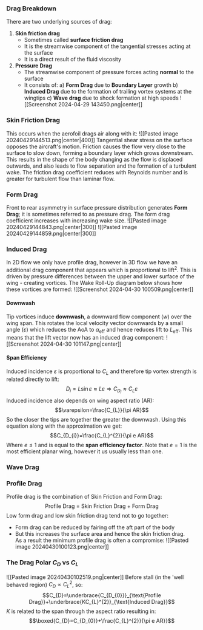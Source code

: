 ### Drag Breakdown
There are two underlying sources of drag:
1) **Skin friction drag**
	- Sometimes called **surface friction drag**
	- It is the streamwise component of the tangential stresses acting at the surface
	- It is a direct result of the fluid viscosity
2) **Pressure Drag**
	- The streamwise component of pressure forces acting **normal** to the surface
	- It consists of:
	a) **Form Drag** due to **Boundary Layer** growth
	b) **Induced Drag** due to the formation of trailing vortex systems at the wingtips
	c) **Wave drag** due to shock formation at high speeds
![[Screenshot 2024-04-29 143450.png|center]]
### Skin Friction Drag
This occurs when the aerofoil drags air along with it:
![[Pasted image 20240429144513.png|center|400]]
Tangential shear stress on the surface opposes the aircraft's motion.
Friction causes the flow very close to the surface to slow down, forming a boundary layer which grows downstream. This results in the shape of the body changing as the flow is displaced outwards, and also leads to flow separation and the formation of a turbulent wake.
The friction drag coefficient reduces with Reynolds number and is greater for turbulent flow than laminar flow.
### Form Drag
Front to rear asymmetry in surface pressure distribution generates **Form Drag**; it is sometimes referred to as pressure drag. The form drag coefficient increases with increasing wake size.
![[Pasted image 20240429144843.png|center|300]]
![[Pasted image 20240429144859.png|center|300]]
### Induced Drag
In 2D flow we only have profile drag, however in 3D flow we have an additional drag component that appears which is proportional to $\text{lift}^{2}$.
This is driven by pressure differences between the upper and lower surface of the wing - creating vortices.
The Wake Roll-Up diagram below shows how these vortices are formed:
![[Screenshot 2024-04-30 100509.png|center]]
#### Downwash
Tip vortices induce **downwash**, a downward flow component ($w$) over the wing span. This rotates the local velocity vector downwards by a small angle ($\varepsilon$) which reduces the AoA to $\alpha_{\text{eff}}$ and hence reduces lift to $L_{\text{eff}}$.
This means that the lift vector now has an induced drag component:
![[Screenshot 2024-04-30 101147.png|center]]
#### Span Efficiency
Induced incidence $\varepsilon$ is proportional to $C_{L}$ and therefore tip vortex strength is related directly to lift:
$$D_{i}=L\sin\varepsilon\approx L\varepsilon \Rightarrow C_{D_{i}}\approx C_{L}\varepsilon$$
Induced incidence also depends on wing aspect ratio (AR):
$$\varepsilon=\frac{C_{L}}{\pi AR}$$
So the closer the tips are together the greater the downwash.
Using this equation along with the approximation we get:
$$C_{D_{i}}=\frac{C_{L}^{2}}{\pi e AR}$$
Where $e\le 1$ and is equal to the **span efficiency factor**.
Note that $e=1$ is the most efficient planar wing, however it us usually less than one.
### Wave Drag

### Profile Drag
Profile drag is the combination of Skin Friction and Form Drag:
$$\text{Profile Drag = Skin Friction Drag + Form Drag}$$
Low form drag and low skin friction drag tend not to go together:
- Form drag can be reduced by fairing off the aft part of the body
- But this increases the surface area and hence the skin friction drag.
\
As a result the minimum profile drag is often a compromise:
![[Pasted image 20240430100123.png|center]]
### The Drag Polar $C_D$ vs $C_L$
![[Pasted image 20240430102519.png|center]]
Before stall (in the 'well behaved region) $C_{D}\propto C_{L}^{2}$, so:
$$C_{D}=\underbrace{C_{D_{0}}}_{\text{Profile Drag}}+\underbrace{KC_{L}^{2}}_{\text{Induced Drag}}$$
$K$ is related to the span through the aspect ratio resulting in:
$$\boxed{C_{D}=C_{D_{0}}+\frac{C_{L}^{2}}{\pi e AR}}$$
